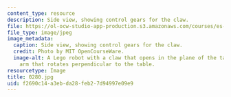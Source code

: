 ```yaml
---
content_type: resource
description: Side view, showing control gears for the claw.
file: https://ol-ocw-studio-app-production.s3.amazonaws.com/courses/es-293-lego-robotics-spring-2007/f2690c14a3ebda28feb27d94997e09e9_0280.jpg
file_type: image/jpeg
image_metadata:
  caption: Side view, showing control gears for the claw.
  credit: Photo by MIT OpenCourseWare.
  image-alt: A Lego robot with a claw that opens in the plane of the table, and an
    arm that rotates perpendicular to the table.
resourcetype: Image
title: 0280.jpg
uid: f2690c14-a3eb-da28-feb2-7d94997e09e9
---
```

